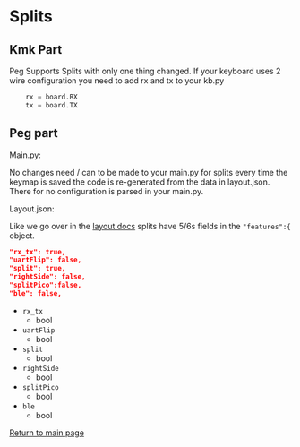 # Splits

## Kmk Part

Peg Supports Splits with only one thing changed. If your keyboard uses 2 wire
configuration you need to add rx and tx to your kb.py

``` python 
    rx = board.RX
    tx = board.TX
```

## Peg part

Main.py:

No changes need / can to be made to your main.py for splits every time the
keymap is saved the code is re-generated from the data in layout.json. There for
no configuration is parsed in your main.py.

 Layout.json:

 Like we go over in the [layout docs](./layout.md)
 splits have 5/6s fields in the `"features":{` object.

```json
"rx_tx": true,
"uartFlip": false,
"split": true,
"rightSide": false,
"splitPico":false,
"ble": false,
```

* `rx_tx`
    * bool
* `uartFlip`
    * bool
* `split`
    * bool
* `rightSide`
    * bool
* `splitPico`
    * bool
* `ble`
    * bool

[Return to main page](./README.md)
